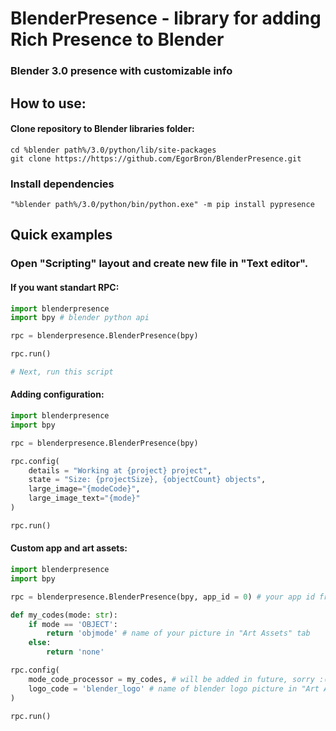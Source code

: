# BlenderPresence - library for adding Rich Presence to Blender
### Blender 3.0 presence with customizable info

## How to use:

#### Clone repository to Blender libraries folder:
```batch
cd %blender path%/3.0/python/lib/site-packages
git clone https://https://github.com/EgorBron/BlenderPresence.git
```

### Install dependencies
```
"%blender path%/3.0/python/bin/python.exe" -m pip install pypresence
```

## Quick examples
### Open "Scripting" layout and create new file in "Text editor".
#### If you want standart RPC:
```python
import blenderpresence
import bpy # blender python api

rpc = blenderpresence.BlenderPresence(bpy)

rpc.run()

# Next, run this script
```

#### Adding configuration:
```python
import blenderpresence
import bpy

rpc = blenderpresence.BlenderPresence(bpy)

rpc.config(
    details = "Working at {project} project", 
    state = "Size: {projectSize}, {objectCount} objects", 
    large_image="{modeCode}", 
    large_image_text="{mode}"
)

rpc.run()
```

#### Custom app and art assets:
```python
import blenderpresence
import bpy

rpc = blenderpresence.BlenderPresence(bpy, app_id = 0) # your app id from Discord Develepers website

def my_codes(mode: str):
    if mode == 'OBJECT':
        return 'objmode' # name of your picture in "Art Assets" tab
    else:
        return 'none'

rpc.config(
    mode_code_processor = my_codes, # will be added in future, sorry :(
    logo_code = 'blender_logo' # name of blender logo picture in "Art Assets" tab
)

rpc.run()
```
